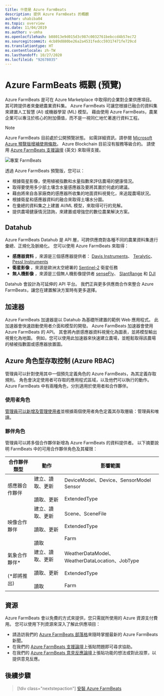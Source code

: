 ```yaml
---
title: 什麼是 Azure FarmBeats
description: 提供 Azure FarmBeats 的概觀
author: uhabiba04
ms.topic: overview
ms.date: 11/04/2019
ms.author: v-umha
ms.openlocfilehash: b08013e9d015d3c987c0032761bebccd4b57ec72
ms.sourcegitcommit: 4cb89d880be26a2a4531fedcc59317471fe729cd
ms.translationtype: HT
ms.contentlocale: zh-TW
ms.lasthandoff: 10/27/2020
ms.locfileid: "92678035"
---
```

# <a name="overview-of-azure-farmbeats-preview"></a>Azure FarmBeats 概觀 (預覽)

Azure FarmBeats 是可在 Azure Marketplace 中取得的企業對企業供應項目。 其可跨提供者來彙總農業資料集。 Azure FarmBeats 可讓您根據已融合的資料集來建置人工智慧 (AI) 或機器學習 (ML) 模型。 藉由使用 Azure FarmBeats，農業企業可以專注於核心的附加價值，而不是一視同仁地忙著進行資料工程。

> [!NOTE]
> Azure FarmBeats 目前處於公開預覽狀態。 如需詳細資訊，請參閱 [Microsoft Azure 預覽版增補使用條款](https://azure.microsoft.com/support/legal/preview-supplemental-terms/)。 Azure Blockchain 目前沒有服務等級合約。 請使用 [Azure FarmBeats 支援論壇](/answers/topics/azure-farmbeats.html) \(英文\) 來取得支援。

![專案 FarmBeats](./media/architecture-for-farmbeats/farmbeats-architecture-1.png)

透過 Azure FarmBeats 預覽版，您可以：

- 根據衛星影像，使用植被指數和水量指數來評估農場的健康情況。
- 取得要使用多少部土壤含水量感應器及要將其置於何處的建議。
- 藉由將來自各家廠商的感應器所收集的地面資料視覺化，來追蹤農場狀況。
- 根據衛星和感應器資料的融合來取得土壤水分圖。
- 在彙總的資料集之上建置 AI/ML 模型，來取得可行的見解。
- 提供農場健康情況諮詢，來建置或增強您的數位農業解決方案。

## <a name="datahub"></a>Datahub

Azure FarmBeats Datahub 是 API 層，可跨供應商對各種不同的農業資料集進行彙總、正規化及脈絡化。 您可以使用 Azure FarmBeats 來取得：
- **感應器資料** ，來源是三個感應器提供者： [Davis Instruments](https://www.davisinstruments.com/product/enviromonitor-gateway/)、 [Teralytic](https://teralytic.com/)、 [Pessl Instruments](https://metos.at/)
- **衛星影像** ，來源是歐洲太空總署的 [Sentinel-2](https://sentinel.esa.int/web/sentinel/home) 衛星任務
- **無人機影像** ，來源是三個無人機影像提供者 [senseFly](https://www.sensefly.com/)、 [SlantRange](https://slantrange.com/) 和 [DJI](https://dji.com/)

Datahub 會設計為可延伸的 API 平台。 我們正與更多供應商合作來整合 Azure FarmBeats，讓您在建置解決方案時有更多選擇。

## <a name="accelerator"></a>加速器

Azure FarmBeats 加速器是以 Datahub 為基礎所建置的範例 Web 應用程式。 此加速器會快速啟動使用者介面和模型的開發。 Azure FarmBeats 加速器會使用 Azure FarmBeats 的 API。 其會將內嵌感應器資料視覺化為圖表，並將模型輸出視覺化為地圖。 例如，您可以使用此加速器來快速建立農場，並輕鬆取得該農場的植被指數圖或感應器放置圖。

## <a name="azure-role-based-access-control-azure-rbac"></a>Azure 角色型存取控制 (Azure RBAC)

管理員可以針對使用其中一個預先定義角色的 Azure FarmBeats，為其定義存取規則。 角色會決定使用者可存取的應用程式區域，以及他們可以執行的動作。 Azure FarmBeats 中有兩種角色，分別適用於使用者和合作夥伴。

### <a name="user-roles"></a>使用者角色

[管理員可以新增及管理使用者](manage-users-in-azure-farmbeats.md)並根據兩個使用者角色定義其存取層級：管理員和唯讀。

### <a name="partner-roles"></a>夥伴角色

管理員可以將多個合作夥伴新增為 Azure FarmBeats 的資料提供者。 以下摘要說明 FarmBeats 中的可用合作夥伴角色及其權限：

| 合作夥伴類型    |   動作  | 影響範圍 |
| ---- | -------- | -------- |
| 感應器合作夥伴  |   建立、讀取、更新 <br/> <br/> 讀取、更新 | DeviceModel、Device、SensorModel Sensor <br/> <br/> ExtendedType |
| 映像合作夥伴  |   建立、讀取、更新 <br/> <br/> 讀取、更新 <br/> <br/> 讀取 | Scene、SceneFile <br/> <br/> ExtendedType <br/> <br/> Farm |
| 氣象合作夥伴* <br/> <br/>  (*即將推出) |   建立、讀取、更新 <br/> <br/> 讀取、更新 <br/> <br/> 讀取 | WeatherDataModel、WeatherDataLocation、JobType <br/> <br/> ExtendedType <br/> <br/> Farm |

## <a name="resources"></a>資源

Azure FarmBeats 會以免費的方式來提供，您只需就所使用的 Azure 資源支付費用。 您可以使用下列資源來深入了解此供應項目：

- 請造訪我們的 [Azure FarmBeats 部落格](https://aka.ms/farmbeatsblog)來隨時掌握最新的 Azure FarmBeats 新聞。
- 在我們的 [Azure FarmBeats 支援論壇](/answers/topics/azure-farmbeats.html)上張貼問題即可尋求協助。
- 在我們的 [Azure FarmBeats 意見反應論壇](https://aka.ms/farmbeatsfeedback)上張貼功能的想法或對此投票，以提供意見反應。

## <a name="next-steps"></a>後續步驟

> [!div class="nextstepaction"]
> [安裝 Azure FarmBeats](install-azure-farmbeats.md)